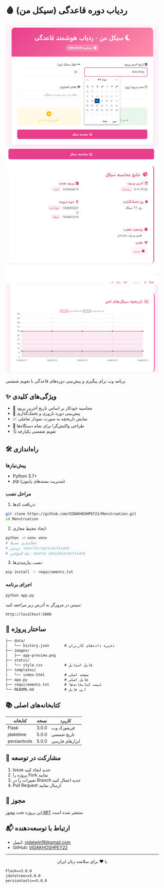 
# 🩸 ردیاب دوره قاعدگی (سیکل من)

![پیش‌نمایش برنامه](images/app-preview.png)
![پیش‌نمایش برنامه](images/screenshot.png)
![پیش‌نمایش برنامه](images/screenshot1.png)


برنامه وب برای پیگیری و پیش‌بینی دوره‌های قاعدگی با تقویم شمسی

## ✨ ویژگی‌های کلیدی
- 📅 محاسبه خودکار بر اساس تاریخ آخرین پریود
- 🔄 پیش‌بینی دوره باروری و تخمک‌گذاری
- 📈 نمایش تاریخچه به صورت نمودار تعاملی
- 📱 طراحی واکنش‌گرا برای تمام دستگاه‌ها
- 🗓️ تقویم شمسی یکپارچه

## 🛠️ راه‌اندازی

### پیش‌نیازها
- Python 3.7+
- pip (مدیریت بسته‌های پایتون)

### مراحل نصب
1. دریافت کدها:
```bash
git clone https://github.com/VIDAKHOSHPEY22/Menstruation.git
cd Menstruation
```

2. ایجاد محیط مجازی:
```bash
python -m venv venv
# فعالسازی محیط:
# ویندوز: venv\Scripts\activate
# مک/لینوکس: source venv/bin/activate
```

3. نصب نیازمندی‌ها:
```bash
pip install -r requirements.txt
```

### اجرای برنامه
```bash
python app.py
```
سپس در مرورگر به آدرس زیر مراجعه کنید:
```
http://localhost:5000
```

## 📂 ساختار پروژه
```
├── data/
│   └── history.json       # ذخیره داده‌های کاربران
├── images/
│   ├── app-preview.png   
├── static/
│   └── style.css          # فایل استایل
├── templates/
│   └── index.html         # صفحه اصلی
├── app.py                 # فایل اصلی
├── requirements.txt       # لیست کتابخانه‌ها
└── README.md              # این فایل
```

## 📚 کتابخانه‌های اصلی
| کتابخانه | نسخه | کاربرد |
|----------|-------|--------|
| Flask | 3.0.0 | فریمورک وب |
| jdatetime | 5.0.0 | تاریخ شمسی |
| persiantools | 5.0.0 | ابزارهای فارسی |

## 🤝 مشارکت در توسعه
1. Issue جدید ایجاد کنید
2. پروژه را Fork نمایید
3. تغییرات را در Branch جدید اعمال کنید
4. Pull Request ارسال نمایید

## 📜 مجوز
این پروژه تحت [مجوز MIT](LICENSE) منتشر شده است.

## 📬 ارتباط با توسعه‌دهنده
- ایمیل: [vidatwin18@gmail.com](mailto:vidatwin18@gmail.com)
- GitHub: [VIDAKHOSHPEY22](https://github.com/VIDAKHOSHPEY22)

---

<div align="center">
با ❤️ برای سلامت زنان ایران
</div>

```
Flask==3.0.0
jdatetime==5.0.0
persiantools==5.0.0
```
